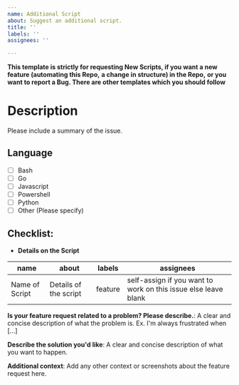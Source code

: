 ```yaml
---
name: Additional Script
about: Suggest an additional script.
title: ''
labels: ''
assignees: ''

---
```


**This template is strictly for requesting New Scripts, if you want a new feature (automating this Repo,**
**a change in structure) in the Repo,** 
**or you want to report a Bug. There are other templates which you should follow**

<!--
______________________________________________________________________________________________________________________
Kindly Provide a detailed description of the script you want. 
Please understand that a simple line like---- 
"A script to add this functionality."
might not be really helpful, neither for us  nor for you.

Kindly try to explain the details and the small tit-bits of the script, this way
the maintainers knows what to expect form the corresponding PR, and the contributor
to whom the issue is assigned has a goof knowledge of how to continue.
______________________________________________________________________________________________________________________
-->

# Description

Please include a summary of the issue. <!-- Delete this line afterwards -->

<!--
______________________________________________________________________________________________________________________
This Repository has scripts in multiple languages.
If you believe that a similar script is possible in other language as well, mention it here.
If not you someone else can take that language.
______________________________________________________________________________________________________________________
-->

## Language

- [ ] Bash
- [ ] Go
- [ ] Javascript
- [ ] Powershell
- [ ] Python
- [ ] Other (Please specify)

<!--
______________________________________________________________________________________________________________________
Please delete the useless options, we cant stress this more. The cleaner the issue looks, the better.
______________________________________________________________________________________________________________________
-->

## Checklist:

- **Details on the Script**

<!-- 
______________________________________________________________________________________________________________________
This is the most important part of the issue, kindly read the description, we know you underatnd all this really well, but
please go through the guidelines once :)

-->

<!--
Name of script is as simple as it sounds, just name your script.
-->

<!--
About - Now Summarize your Script in as few words as possible. Use something like this now:
"A script to add this functionality."
-->

<!--
Maybe you want a specific Label?
Participating in a competition?
Put the label here.
Remember to check the Labels beforehand though :)
If you are not sure, the acronym usually is the label.
Still, if you are unsure, just put the Acronym here, one of the mods will deal with it.
-->


<!--
Assignees - We know that you want to work on your script, lets just make it official :)
Just enter your GitHub Handle in the column (USE @). For Example @vybhav72954
Maybe you dont want to work, just leave that column empty, and see the magic of our contributors.
______________________________________________________________________________________________________________________
-->

| name            | about                                                  | labels  | assignees                                                      |
| --------------- | ------------------------------------------------------ | ------- | -------------------------------------------------------------- |
| Name of Script | Details of the script | feature | self-assign if you want to work on this issue else leave blank |

<!--
++++++++++++++++++++++++++++++++++++++++++++++++++++++++++++++++++++++++++++++++++++++++++++++++++
++++++++++++++++++++++++++++++++++++++++++++++++++++++++++++++++++++++++++++++++++++++++++++++++++
********************************************* A DEMO *********************************************
++++++++++++++++++++++++++++++++++++++++++++++++++++++++++++++++++++++++++++++++++++++++++++++++++
++++++++++++++++++++++++++++++++++++++++++++++++++++++++++++++++++++++++++++++++++++++++++++++++++

This is what it should look like----

| name            | about                                                  | labels  | assignees                                                      |
| --------------- | ------------------------------------------------------ | ------- | -------------------------------------------------------------- |
| Self Assign Action | A Github Action that can auto-assign issues | feature | @vybhav72954  |


______________________________________________________________________________________________________________________
-->

<!--
______________________________________________________________________________________________________________________
The lack of automation in GitHub README.md always triggers me, so is your problem similar? Tell us about it.
______________________________________________________________________________________________________________________
-->
**Is your feature request related to a problem? Please describe.**: A clear and concise description of what the problem is. Ex. I'm always frustrated when [...]

<!--
______________________________________________________________________________________________________________________
Just give us an Idea, What should we expect? maybe tell us about the modules you will use.
Or the tech stack, anything works.
______________________________________________________________________________________________________________________
-->
**Describe the solution you'd like**: A clear and concise description of what you want to happen.

<!--
______________________________________________________________________________________________________________________
Anything else that we should know?
______________________________________________________________________________________________________________________
-->
**Additional context**: Add any other context or screenshots about the feature request here.

<!--
Did you typed your name in assignees column.
Try commenting </assign> (Without the angular brackets) after all the checks have completed.
Remember YOU NEED TO ADD YOUR github handle in THE ASSIGNEE COLUMN
-->
